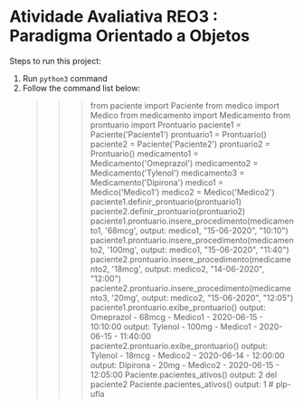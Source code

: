 # Atividade Avaliativa REO3 : Paradigma Orientado a Objetos

Steps to run this project:

1. Run `python3` command
2. Follow the command list below:
   > > > from paciente import Paciente
   > > > from medico import Medico
   > > > from medicamento import Medicamento
   > > > from prontuario import Prontuario
   > > > paciente1 = Paciente('Paciente1')
   > > > prontuario1 = Prontuario()
   > > > paciente2 = Paciente('Paciente2')
   > > > prontuario2 = Prontuario()
   > > > medicamento1 = Medicamento('Omeprazol')
   > > > medicamento2 = Medicamento('Tylenol')
   > > > medicamento3 = Medicamento('Dipirona')
   > > > medico1 = Medico('Medico1')
   > > > medico2 = Medico('Medico2')
   > > > paciente1.definir_prontuario(prontuario1)
   > > > paciente2.definir_prontuario(prontuario2)
   > > > paciente1.prontuario.insere_procedimento(medicamento1, '68mcg',
   > > > output: medico1, "15-06-2020", "10:10")
   > > > paciente1.prontuario.insere_procedimento(medicamento2, '100mg',
   > > > output: medico1, "15-06-2020", "11:40")
   > > > paciente2.prontuario.insere_procedimento(medicamento2, '18mcg',
   > > > output: medico2, "14-06-2020", "12:00")
   > > > paciente2.prontuario.insere_procedimento(medicamento3, '20mg',
   > > > output: medico2, "15-06-2020", "12:05")
   > > > paciente1.prontuario.exibe_prontuario()
   > > > output: Omeprazol - 68mcg - Medico1 - 2020-06-15 - 10:10:00
   > > > output: Tylenol - 100mg - Medico1 - 2020-06-15 - 11:40:00
   > > > paciente2.prontuario.exibe_prontuario()
   > > > output: Tylenol - 18mcg - Medico2 - 2020-06-14 - 12:00:00
   > > > output: Dipirona - 20mg - Medico2 - 2020-06-15 - 12:05:00
   > > > Paciente.pacientes_ativos()
   > > > output: 2
   > > > del paciente2
   > > > Paciente.pacientes_ativos()
   > > > output: 1
#   p l p - u f l a  
 